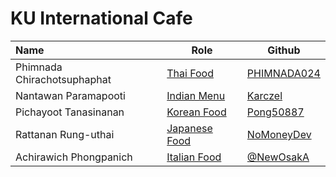 # KU International Cafe

| Name                        | Role                               | Github                                        |
|:----------------------------|------------------------------------|-----------------------------------------------|
| Phimnada Chirachotsuphaphat | [Thai Food](Menu.md#thai-food)     | [PHIMNADA024](https://github.com/PHIMNADA024) |
| Nantawan Paramapooti        | [Indian Menu](Menu.md#indian-food) | [Karczel](https://github.com/Karczel)         |
| Pichayoot Tanasinanan       | [Korean Food](Menu.md#korean-food) | [Pong50887](https://github.com/Pong50887)     |
| Rattanan Rung-uthai          | [Japanese Food](/Menu.md#japanese-food) | [NoMoneyDev](https://github.com/NoMoneyDev) |
| Achirawich Phongpanich      | [Italian Food](Menu.md#italian-food) | [@NewOsakA](https://github.com/NewOsakA)   |

